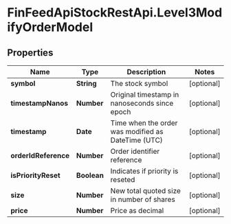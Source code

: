 # FinFeedApiStockRestApi.Level3ModifyOrderModel

## Properties

Name | Type | Description | Notes
------------ | ------------- | ------------- | -------------
**symbol** | **String** | The stock symbol | [optional] 
**timestampNanos** | **Number** | Original timestamp in nanoseconds since epoch | [optional] 
**timestamp** | **Date** | Time when the order was modified as DateTime (UTC) | [optional] 
**orderIdReference** | **Number** | Order identifier reference | [optional] 
**isPriorityReset** | **Boolean** | Indicates if priority is reseted | [optional] 
**size** | **Number** | New total quoted size in number of shares | [optional] 
**price** | **Number** | Price as decimal | [optional] 


